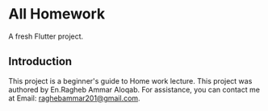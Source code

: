 # All Homework

A fresh Flutter project.

## Introduction

This project is a beginner's guide to Home work lecture.
This project was authored by En.Ragheb Ammar Aloqab.
For assistance, you can contact me at Email: raghebammar201@gmail.com.